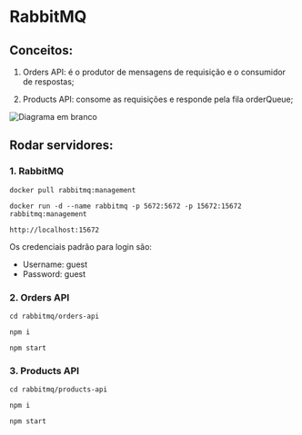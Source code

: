 # RabbitMQ

## Conceitos:

1. Orders API: é o produtor de mensagens de requisição e o consumidor de respostas;

2. Products API: consome as requisições e responde pela fila orderQueue;

![Diagrama em branco](https://github.com/user-attachments/assets/ef317bc4-be96-4145-b69b-ba1fe54d53b6)

## Rodar servidores:

### 1. RabbitMQ
```
docker pull rabbitmq:management
```
```
docker run -d --name rabbitmq -p 5672:5672 -p 15672:15672 rabbitmq:management
```

```
http://localhost:15672
```
Os credenciais padrão para login são:
* Username: guest
* Password: guest

### 2. Orders API
```
cd rabbitmq/orders-api
```

```
npm i
```
```
npm start
```

### 3. Products API
```
cd rabbitmq/products-api
```

```
npm i
```
```
npm start
```
